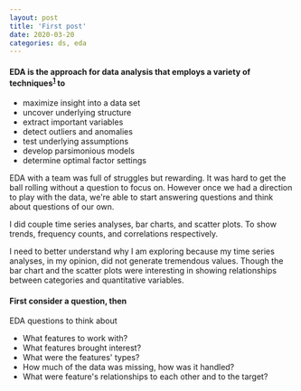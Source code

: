 ```yaml
---
layout: post
title: 'First post'
date: 2020-03-20
categories: ds, eda
---
```


#### EDA is the approach for data analysis that employs a variety of techniques<sup>[1](https://www.itl.nist.gov/div898/handbook/eda/section1/eda11.htm)</sup> to

- maximize insight into a data set
- uncover underlying structure
- extract important variables
- detect outliers and anomalies
- test underlying assumptions
- develop parsimonious models
- determine optimal factor settings


EDA with a team was full of struggles but rewarding. It was hard to get the ball rolling without a question to focus on. However once we had a direction to play with the data, we're able to start answering questions and think about questions of our own.

I did couple time series analyses, bar charts, and scatter plots. To show trends, frequency counts, and correlations respectively.

I need to better understand why I am exploring because my time series analyses, in my opinion, did not generate tremendous values. Though the bar chart and the scatter plots were interesting in showing relationships between categories and quantitative variables.

#### First consider a question, then
EDA questions to think about
- What features to work with?
- What features brought interest?
- What were the features' types?
- How much of the data was missing, how was it handled?
- What were feature's relationships to each other and to the target?
